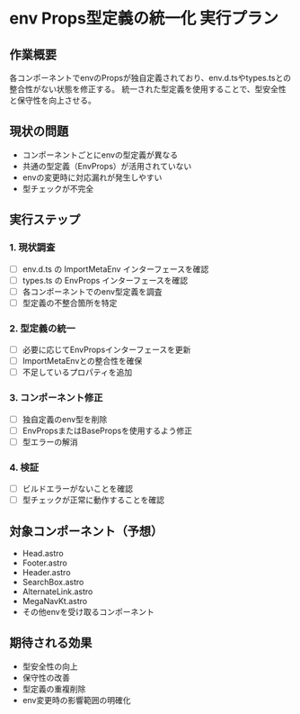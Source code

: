 # env Props型定義の統一化 実行プラン

## 作業概要
各コンポーネントでenvのPropsが独自定義されており、env.d.tsやtypes.tsとの整合性がない状態を修正する。
統一された型定義を使用することで、型安全性と保守性を向上させる。

## 現状の問題
- コンポーネントごとにenvの型定義が異なる
- 共通の型定義（EnvProps）が活用されていない
- envの変更時に対応漏れが発生しやすい
- 型チェックが不完全

## 実行ステップ

### 1. 現状調査
- [ ] env.d.ts の ImportMetaEnv インターフェースを確認
- [ ] types.ts の EnvProps インターフェースを確認
- [ ] 各コンポーネントでのenv型定義を調査
- [ ] 型定義の不整合箇所を特定

### 2. 型定義の統一
- [ ] 必要に応じてEnvPropsインターフェースを更新
- [ ] ImportMetaEnvとの整合性を確保
- [ ] 不足しているプロパティを追加

### 3. コンポーネント修正
- [ ] 独自定義のenv型を削除
- [ ] EnvPropsまたはBasePropsを使用するよう修正
- [ ] 型エラーの解消

### 4. 検証
- [ ] ビルドエラーがないことを確認
- [ ] 型チェックが正常に動作することを確認

## 対象コンポーネント（予想）
- Head.astro
- Footer.astro
- Header.astro
- SearchBox.astro
- AlternateLink.astro
- MegaNavKt.astro
- その他envを受け取るコンポーネント

## 期待される効果
- 型安全性の向上
- 保守性の改善
- 型定義の重複削除
- env変更時の影響範囲の明確化